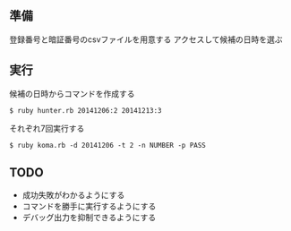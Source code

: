 準備
----
登録番号と暗証番号のcsvファイルを用意する
アクセスして候補の日時を選ぶ

実行
----
候補の日時からコマンドを作成する

    $ ruby hunter.rb 20141206:2 20141213:3

それぞれ7回実行する

    $ ruby koma.rb -d 20141206 -t 2 -n NUMBER -p PASS

TODO
----
* 成功失敗がわかるようにする
* コマンドを勝手に実行するようにする
* デバッグ出力を抑制できるようにする
